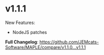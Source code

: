 # v1.1.1

New Features:
- NodeJS patches

**Full Changelog**: https://github.com/JEMcats-Software/MAPLE/compare/v1.1.0...v1.1.1